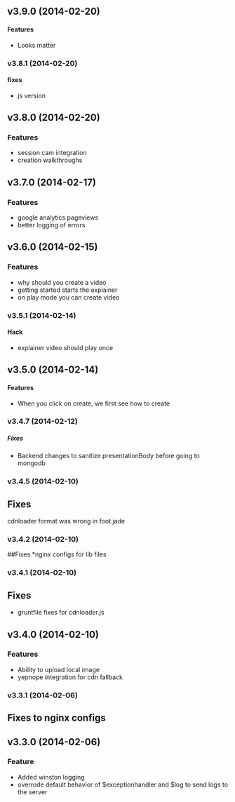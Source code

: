 <a name="v3.9.0"></a>
## v3.9.0 (2014-02-20)
#### Features
* Looks matter

<a name="v3.8.1"></a>
### v3.8.1 (2014-02-20)
#### fixes
* js version

<a name="v3.8.0"></a>
## v3.8.0 (2014-02-20)
### Features
* session cam integration
* creation walkthroughs

<a name="v3.7.0"></a>
## v3.7.0 (2014-02-17)
### Features
* google analytics pageviews
* better logging of errors

<a name="v3.6.0"></a>
## v3.6.0 (2014-02-15)
### Features
* why should you create a video
* getting started starts the explainer
* on play mode you can create video

<a name="v3.5.1"></a>
### v3.5.1 (2014-02-14)
#### Hack
* explainer video should play once

<a name="v3.5.0"></a>
## v3.5.0 (2014-02-14)
#### Features
* When you click on create, we first see how to create
<a name="v3.4.7"></a>
### v3.4.7 (2014-02-12)
##### Fixes
* Backend changes to sanitize presentationBody before going to mongodb

<a name="v3.4.5"></a>
### v3.4.5 (2014-02-10)
## Fixes
cdnloader format was wrong in foot.jade

<a name="v3.4.2"></a>
### v3.4.2 (2014-02-10)
##Fixes
*nginx configs for lib files

<a name="v3.4.1"></a>
### v3.4.1 (2014-02-10)
## Fixes
* gruntfile fixes for cdnloader.js
<a name="v3.4.0"></a>
## v3.4.0 (2014-02-10)
### Features
* Ability to upload local image
* yepnope integration for cdn fallback

<a name="v3.3.1"></a>
### v3.3.1 (2014-02-06)
## Fixes to nginx configs
<a name="v3.3.0"></a>
## v3.3.0 (2014-02-06)
### Feature
* Added winston logging
* overrode default behavior of $exceptionhandler and $log to send logs to the server

